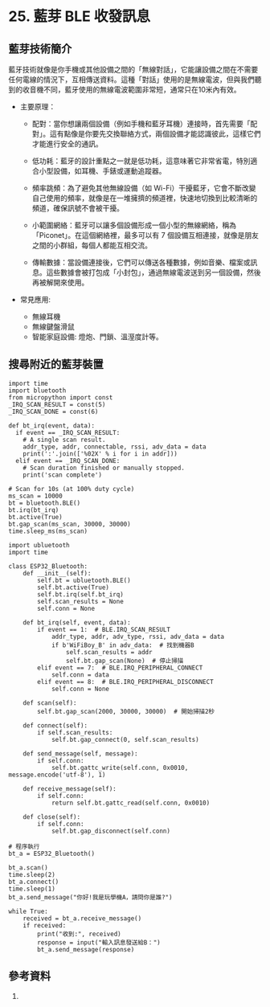 # 25. 藍芽 BLE 收發訊息

## 藍芽技術簡介

藍牙技術就像是你手機或其他設備之間的「無線對話」，它能讓設備之間在不需要任何電線的情況下，互相傳送資料。這種「對話」使用的是無線電波，但與我們聽到的收音機不同，藍牙使用的無線電波範圍非常短，通常只在10米內有效。

* 主要原理：
  
    - 配對：當你想讓兩個設備（例如手機和藍牙耳機）連接時，首先需要「配對」。這有點像是你要先交換聯絡方式，兩個設備才能認識彼此，這樣它們才能進行安全的通訊。

    - 低功耗：藍牙的設計重點之一就是低功耗，這意味著它非常省電，特別適合小型設備，如耳機、手錶或運動追蹤器。

    - 頻率跳頻：為了避免其他無線設備（如 Wi-Fi）干擾藍牙，它會不斷改變自己使用的頻率，就像是在一堆擁擠的頻道裡，快速地切換到比較清晰的頻道，確保訊號不會被干擾。

    - 小範圍網絡：藍牙可以讓多個設備形成一個小型的無線網絡，稱為「Piconet」。在這個網絡裡，最多可以有 7 個設備互相連接，就像是朋友之間的小群組，每個人都能互相交流。

    - 傳輸數據：當設備連接後，它們可以傳送各種數據，例如音樂、檔案或訊息。這些數據會被打包成「小封包」，通過無線電波送到另一個設備，然後再被解開來使用。

* 常見應用:

    - 無線耳機
    - 無線鍵盤滑鼠
    - 智能家庭設備: 燈炮、門鎖、溫溼度計等。


## 搜尋附近的藍芽裝置

```
import time
import bluetooth
from micropython import const
_IRQ_SCAN_RESULT = const(5)
_IRQ_SCAN_DONE = const(6)

def bt_irq(event, data):
  if event == _IRQ_SCAN_RESULT:
    # A single scan result.
    addr_type, addr, connectable, rssi, adv_data = data
    print(':'.join(['%02X' % i for i in addr]))
  elif event == _IRQ_SCAN_DONE:
    # Scan duration finished or manually stopped.
    print('scan complete')

# Scan for 10s (at 100% duty cycle)
ms_scan = 10000
bt = bluetooth.BLE()
bt.irq(bt_irq)
bt.active(True)
bt.gap_scan(ms_scan, 30000, 30000)
time.sleep_ms(ms_scan)
```

```
import ubluetooth
import time

class ESP32_Bluetooth:
    def __init__(self):
        self.bt = ubluetooth.BLE()
        self.bt.active(True)
        self.bt.irq(self.bt_irq)
        self.scan_results = None
        self.conn = None

    def bt_irq(self, event, data):
        if event == 1:  # BLE.IRQ_SCAN_RESULT
            addr_type, addr, adv_type, rssi, adv_data = data
            if b'WiFiBoy_B' in adv_data:  # 找到機器B
                self.scan_results = addr
                self.bt.gap_scan(None)  # 停止掃描
        elif event == 7:  # BLE.IRQ_PERIPHERAL_CONNECT
            self.conn = data
        elif event == 8:  # BLE.IRQ_PERIPHERAL_DISCONNECT
            self.conn = None

    def scan(self):
        self.bt.gap_scan(2000, 30000, 30000)  # 開始掃描2秒

    def connect(self):
        if self.scan_results:
            self.bt.gap_connect(0, self.scan_results)

    def send_message(self, message):
        if self.conn:
            self.bt.gattc_write(self.conn, 0x0010, message.encode('utf-8'), 1)

    def receive_message(self):
        if self.conn:
            return self.bt.gattc_read(self.conn, 0x0010)

    def close(self):
        if self.conn:
            self.bt.gap_disconnect(self.conn)

# 程序執行
bt_a = ESP32_Bluetooth()

bt_a.scan()
time.sleep(2)
bt_a.connect()
time.sleep(1)
bt_a.send_message("你好!我是玩學機A，請問你是誰?")

while True:
    received = bt_a.receive_message()
    if received:
        print("收到:", received)
        response = input("輸入訊息發送給B：")
        bt_a.send_message(response)

```


## 參考資料

1. []()